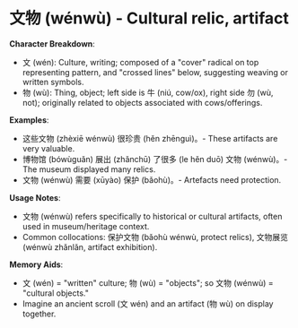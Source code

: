 # **文物 (wénwù) - Cultural relic, artifact**

**Character Breakdown**:  
- 文 (wén): Culture, writing; composed of a "cover" radical on top representing pattern, and "crossed lines" below, suggesting weaving or written symbols.  
- 物 (wù): Thing, object; left side is 牛 (niú, cow/ox), right side 勿 (wù, not); originally related to objects associated with cows/offerings.

**Examples**:  
- 这些文物 (zhèxiē wénwù) 很珍贵 (hěn zhēnguì)。- These artifacts are very valuable.  
- 博物馆 (bówùguǎn) 展出 (zhǎnchū) 了很多 (le hěn duō) 文物 (wénwù)。- The museum displayed many relics.  
- 文物 (wénwù) 需要 (xūyào) 保护 (bǎohù)。- Artefacts need protection.

**Usage Notes**:  
- 文物 (wénwù) refers specifically to historical or cultural artifacts, often used in museum/heritage context.  
- Common collocations: 保护文物 (bǎohù wénwù, protect relics), 文物展览 (wénwù zhǎnlǎn, artifact exhibition).

**Memory Aids**:  
- 文 (wén) = "written" culture; 物 (wù) = "objects"; so 文物 (wénwù) = "cultural objects."  
- Imagine an ancient scroll (文 wén) and an artifact (物 wù) on display together.